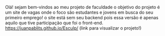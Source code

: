 Olá! sejam bem-vindos ao meu projeto de faculdade
o objetivo do projeto é um site de vagas onde o foco são estudantes e jovens em busca do seu primeiro emprego!
o site está sem seu backend pois essa versão é apenas aquilo que tive participação que foi o front-end.
https://juanpablits.github.io/Esculp/ (link para visualizar o projeto!)
